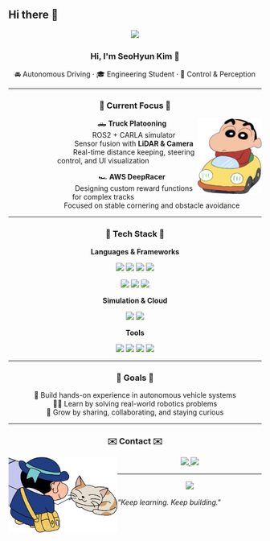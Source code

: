 ## Hi there 👋

<p align="center">
  <img src="https://capsule-render.vercel.app/api?type=venom&color=gradient&customColorList=18,14,15&height=200&section=header&text=SeoHyunK&fontSize=60&fontColor=000000&stroke=D7B5FF&strokeWidth=1"/>
</p>

<h3 align="center">Hi, I'm SeoHyun Kim 👋</h3>
<p align="center">🚘 Autonomous Driving · 🎓 Engineering Student · 🧠 Control & Perception</p>

---

<h3 align="center">🚀 Current Focus 🚀</h3>

<p align="center">
  <img src="https://raw.githubusercontent.com/seohyun-k/seohyun-k/main/1.png" height="150" align="right"/>
  &nbsp;&nbsp;&nbsp;&nbsp;&nbsp;&nbsp;&nbsp;&nbsp;&nbsp;&nbsp;&nbsp;&nbsp;&nbsp;&nbsp;&nbsp;&nbsp;&nbsp;&nbsp;&nbsp;&nbsp;&nbsp;&nbsp;&nbsp;&nbsp;&nbsp;&nbsp;&nbsp;&nbsp;&nbsp;🛻 <strong>Truck Platooning</strong><br>
  &nbsp;&nbsp;&nbsp;&nbsp;&nbsp;&nbsp;&nbsp;&nbsp;&nbsp;&nbsp;&nbsp;&nbsp;&nbsp;&nbsp;&nbsp;&nbsp;&nbsp;&nbsp;&nbsp;&nbsp;&nbsp;&nbsp;&nbsp;&nbsp;&nbsp;&nbsp;&nbsp;&nbsp;&nbsp;&nbsp;&nbsp;ROS2 + CARLA simulator<br>
  &nbsp;&nbsp;&nbsp;&nbsp;&nbsp;&nbsp;&nbsp;&nbsp;&nbsp;&nbsp;&nbsp;&nbsp;&nbsp;&nbsp;&nbsp;&nbsp;&nbsp;&nbsp;&nbsp;&nbsp;&nbsp;&nbsp;&nbsp;&nbsp;&nbsp;&nbsp;&nbsp;&nbsp;&nbsp;&nbsp;&nbsp;Sensor fusion with <strong>LiDAR & Camera</strong><br>
  &nbsp;&nbsp;&nbsp;&nbsp;&nbsp;&nbsp;&nbsp;&nbsp;&nbsp;&nbsp;&nbsp;&nbsp;&nbsp;&nbsp;&nbsp;&nbsp;&nbsp;&nbsp;&nbsp;&nbsp;&nbsp;&nbsp;&nbsp;&nbsp;&nbsp;&nbsp;&nbsp;&nbsp;&nbsp;&nbsp;&nbsp;Real-time distance keeping, steering control, and UI visualization
</p>

<p align="center">
  &nbsp;&nbsp;&nbsp;&nbsp;&nbsp;&nbsp;&nbsp;&nbsp;&nbsp;&nbsp;&nbsp;&nbsp;&nbsp;&nbsp;&nbsp;&nbsp;&nbsp;&nbsp;&nbsp;&nbsp;&nbsp;&nbsp;&nbsp;&nbsp;&nbsp;&nbsp;&nbsp;&nbsp;&nbsp;🏎️ <strong>AWS DeepRacer</strong><br>
  &nbsp;&nbsp;&nbsp;&nbsp;&nbsp;&nbsp;&nbsp;&nbsp;&nbsp;&nbsp;&nbsp;&nbsp;&nbsp;&nbsp;&nbsp;&nbsp;&nbsp;&nbsp;&nbsp;&nbsp;&nbsp;&nbsp;&nbsp;&nbsp;&nbsp;&nbsp;&nbsp;&nbsp;&nbsp;&nbsp;&nbsp;Designing custom reward functions for complex tracks<br>
  &nbsp;&nbsp;&nbsp;&nbsp;&nbsp;&nbsp;&nbsp;&nbsp;&nbsp;&nbsp;&nbsp;&nbsp;&nbsp;&nbsp;&nbsp;&nbsp;&nbsp;Focused on stable cornering and obstacle avoidance
</p>

---

<h3 align="center">🧰 Tech Stack 🧰</h3>

<p align="center"><b>Languages & Frameworks</b></p>

<p align="center">
  <img src="https://img.shields.io/badge/Python-3776AB?style=for-the-badge&logo=python&logoColor=white"/>
  <img src="https://img.shields.io/badge/C++-00599C?style=for-the-badge&logo=c%2B%2B&logoColor=white"/>
  <img src="https://img.shields.io/badge/ROS1-22314E?style=for-the-badge&logo=ROS&logoColor=white"/>
  <img src="https://img.shields.io/badge/ROS2-22314E?style=for-the-badge&logo=ROS&logoColor=white"/>
</p>
<p align="center">
  <img src="https://img.shields.io/badge/OpenCV-5C3EE8?style=for-the-badge&logo=opencv&logoColor=white"/>
  <img src="https://img.shields.io/badge/MATLAB-0076A8?style=for-the-badge&logo=Mathworks&logoColor=white"/>
  <img src="https://img.shields.io/badge/Simulink-F37820?style=for-the-badge&logo=Mathworks&logoColor=white"/>
</p>

<p align="center"><b>Simulation & Cloud</b></p>

<p align="center">
  <img src="https://img.shields.io/badge/CARLA-6e40c9?style=for-the-badge&logoColor=white"/>
  <img src="https://img.shields.io/badge/AWS-FF9900?style=for-the-badge&logo=amazonaws&logoColor=white"/>
</p>

<p align="center"><b>Tools</b></p>

<p align="center">
  <img src="https://img.shields.io/badge/VSCode-007ACC?style=for-the-badge&logo=visualstudiocode&logoColor=white"/>
  <img src="https://img.shields.io/badge/Notion-000000?style=for-the-badge&logo=notion&logoColor=white"/>
  <img src="https://img.shields.io/badge/Git-F05032?style=for-the-badge&logo=git&logoColor=white"/>
  <img src="https://img.shields.io/badge/Slack-4A154B?style=for-the-badge&logo=slack&logoColor=white"/>
</p>

---

<h3 align="center">🎯 Goals 🎯</h3>

<p align="center">
  🚀 Build hands-on experience in autonomous vehicle systems<br>
  👨‍💻 Learn by solving real-world robotics problems<br>
  🤝 Grow by sharing, collaborating, and staying curious
</p>

---

<h3 align="center">✉️ Contact ✉️</h3>
<img src="https://raw.githubusercontent.com/seohyun-k/seohyun-k/main/2.png" height="150" align="left"/>

<p align="center">
  <a href="mailto:tjgus4470@kookmin.ac.kr">
    <img src="https://img.shields.io/badge/Gmail-EA4335?style=for-the-badge&logo=gmail&logoColor=white"/>
  </a>
  <a href="https://www.instagram.com/your_instagram" target="_blank">
    <img src="https://img.shields.io/badge/Instagram-E4405F?style=for-the-badge&logo=instagram&logoColor=white"/>
  </a>
</p>

---

<p align="center">
  <img src="https://capsule-render.vercel.app/api?type=fade&color=gradient&customColorList=18,14,15&height=100&section=header"/>
</p>

</p align="center"><i>"Keep learning. Keep building."</i></p>
